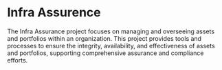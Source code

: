 # Infra Assurence

The Infra Assurance project focuses on managing and overseeing assets and
portfolios within an organization. This project provides tools and processes to
ensure the integrity, availability, and effectiveness of assets and portfolios,
supporting comprehensive assurance and compliance efforts.
